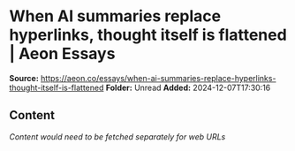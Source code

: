 # When AI summaries replace hyperlinks, thought itself is flattened | Aeon Essays

**Source:** https://aeon.co/essays/when-ai-summaries-replace-hyperlinks-thought-itself-is-flattened
**Folder:** Unread
**Added:** 2024-12-07T17:30:16




## Content
*Content would need to be fetched separately for web URLs*
